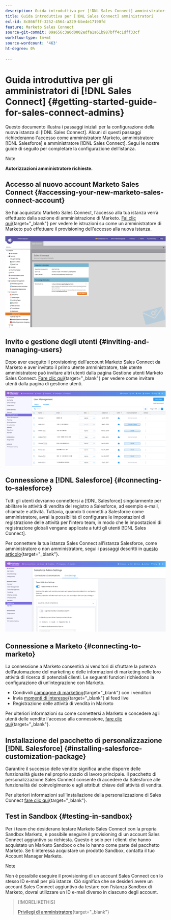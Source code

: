 ```yaml
---
description: Guida introduttiva per [!DNL Sales Connect] amministratori - Documentazione di Marketo - Documentazione del prodotto
title: Guida introduttiva per [!DNL Sales Connect] amministratori
exl-id: 8c866fff-3252-4564-a229-bbe4e17190fd
feature: Marketo Sales Connect
source-git-commit: 09a656c3a0d0002edfa1a61b987bff4c1dff33cf
workflow-type: tm+mt
source-wordcount: '463'
ht-degree: 0%

---
```


# Guida introduttiva per gli amministratori di [!DNL Sales Connect] {#getting-started-guide-for-sales-connect-admins}

Questo documento illustra i passaggi iniziali per la configurazione della nuova istanza di [!DNL Sales Connect]. Alcuni di questi passaggi richiederanno l&#39;accesso come amministratore Marketo, amministratore [!DNL Salesforce] e amministratore [!DNL Sales Connect]. Segui le nostre guide di seguito per completare la configurazione dell’istanza.

>[!NOTE]
>
>**Autorizzazioni amministratore richieste.**

## Accesso al nuovo account Marketo Sales Connect {#accessing-your-new-marketo-sales-connect-account}

Se hai acquistato Marketo Sales Connect, l’accesso alla tua istanza verrà effettuato dalla sezione di amministrazione di Marketo. [Fai clic qui](/help/marketo/product-docs/marketo-sales-connect/getting-started/accessing-your-new-sales-connect-instance.md){target="_blank"} per vedere le istruzioni su come un amministratore di Marketo può effettuare il provisioning dell&#39;accesso alla nuova istanza.

![](assets/getting-started-guide-for-sales-connect-admins-1.png)

## Invito e gestione degli utenti {#inviting-and-managing-users}

Dopo aver eseguito il provisioning dell&#39;account Marketo Sales Connect da Marketo e aver invitato il primo utente amministratore, tale utente amministratore può invitare altri utenti dalla pagina Gestione utenti Marketo Sales Connect. [Fare clic qui](/help/marketo/product-docs/marketo-sales-connect/admin/invite-users.md){target="_blank"} per vedere come invitare utenti dalla pagina di gestione utenti.

![](assets/getting-started-guide-for-sales-connect-admins-2.png)

## Connessione a [!DNL Salesforce] {#connecting-to-salesforce}

Tutti gli utenti dovranno connettersi a [!DNL Salesforce] singolarmente per abilitare le attività di vendita del registro a Salesforce, ad esempio e-mail, chiamate e attività. Tuttavia, quando ti connetti a Salesforce come amministratore, avrai la possibilità di configurare le impostazioni di registrazione delle attività per l&#39;intero team, in modo che le impostazioni di registrazione globali vengano applicate a tutti gli utenti [!DNL Sales Connect].

Per connettere la tua istanza Sales Connect all&#39;istanza Salesforce, come amministratore o non amministratore, segui i passaggi descritti in [questo articolo](/help/marketo/product-docs/marketo-sales-connect/crm/salesforce-integration/connect-your-sales-connect-account-to-salesforce.md){target="_blank"}.

![](assets/getting-started-guide-for-sales-connect-admins-3.png)

## Connessione a Marketo {#connecting-to-marketo}

La connessione a Marketo consentirà ai venditori di sfruttare la potenza dell’automazione del marketing e delle informazioni di marketing nelle loro attività di ricerca di potenziali clienti. Le seguenti funzioni richiedono la configurazione di un’integrazione con Marketo.

* Condividi [campagne di marketing](/help/marketo/product-docs/marketo-sales-connect/marketo/make-a-campaign-visible-to-sales-connect-users.md){target="_blank"} con i venditori
* Invia [momenti di interesse](/help/marketo/product-docs/marketo-sales-connect/marketo/interesting-moments-in-sales-connect.md){target="_blank"} al feed live
* Registrazione delle attività di vendita in Marketo

Per ulteriori informazioni su come connettersi a Marketo e concedere agli utenti delle vendite l&#39;accesso alla connessione, [fare clic qui](/help/marketo/product-docs/marketo-sales-connect/marketo/set-up-your-marketo-connection.md){target="_blank"}.

## Installazione del pacchetto di personalizzazione [!DNL Salesforce] {#installing-salesforce-customization-package}

Garantire il successo delle vendite significa anche disporre delle funzionalità giuste nel proprio spazio di lavoro principale. Il pacchetto di personalizzazione Sales Connect consente di accedere da Salesforce alle funzionalità del coinvolgimento e agli attributi chiave dell&#39;attività di vendita.

Per ulteriori informazioni sull&#39;installazione della personalizzazione di Sales Connect [fare clic qui](/help/marketo/product-docs/marketo-sales-connect/crm/salesforce-customization/sales-connect-customizations-for-crm.md){target="_blank"}.

## Test in Sandbox {#testing-in-sandbox}

Per i team che desiderano testare Marketo Sales Connect con la propria Sandbox Marketo, è possibile eseguire il provisioning di un account Sales Connect aggiuntivo su richiesta. Questo è solo per i clienti che hanno acquistato un Marketo Sandbox o che lo hanno come parte del pacchetto Marketo. Se ti interessa acquistare un prodotto Sandbox, contatta il tuo Account Manager Marketo.

>[!NOTE]
>
>Non è possibile eseguire il provisioning di un account Sales Connect con lo stesso ID e-mail per più istanze. Ciò significa che se desideri avere un account Sales Connect aggiuntivo da testare con l’istanza Sandbox di Marketo, dovrai utilizzare un ID e-mail diverso in ciascuno degli account.

>[!MORELIKETHIS]
>
>[Privilegi di amministratore](/help/marketo/product-docs/marketo-sales-connect/admin/user-access-details.md){target="_blank"}
